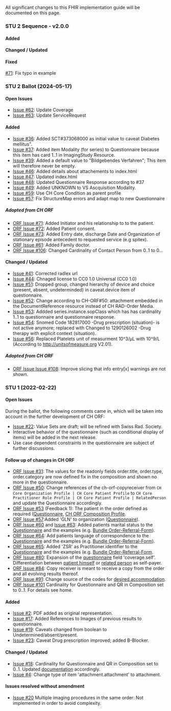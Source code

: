 
All significant changes to this FHIR implementation guide will be documented on this page.   

### STU 2 Sequence - v2.0.0

#### Added

#### Changed / Updated


#### Fixed
[#71](https://github.com/hl7ch/ch-rad-order/issues/74): Fix typo in example

### STU 2 Ballot (2024-05-17)
#### Open Issues
* [Issue #62](https://github.com/hl7ch/ch-rad-order/issues/62): Update Coverage
* [Issue #63](https://github.com/hl7ch/ch-rad-order/issues/63): Update ServiceRequest

#### Added
* [Issue #36](https://github.com/hl7ch/ch-rad-order/issues/36): Added  SCT#373068000 as initial value to caveat Diabetes mellitus".
* [Issue #37](https://github.com/hl7ch/ch-rad-order/issues/37): Added item Modality (for series) to Questionnaire because this item has card 1..1 in ImagingStudy Resource.
* [Issue #39](https://github.com/hl7ch/ch-rad-order/issues/39): Added a default value to "Bildgebendes Verfahren"; This item will therefore never be empty.
* [Issue #46](https://github.com/hl7ch/ch-rad-order/issues/47): Added details about attachements to index.html
* [Issue #47](https://github.com/hl7ch/ch-rad-order/issues/47): Updated index.html
* [Issue #48](https://github.com/hl7ch/ch-rad-order/issues/48): Updated Questionnaire Response according to #37
* [Issue #49](https://github.com/hl7ch/ch-rad-order/issues/49): Added UNKNOWN to VS Ascquisition Modality.
* [Issue #59](https://github.com/hl7ch/ch-rad-order/issues/59): Use CH Core Condition as parent profile
* [Issue #57](https://github.com/hl7ch/ch-rad-order/issues/57): Fix StructureMap errors and adapt map to new Questionnaire


##### Adopted from CH ORF
* [ORF Issue #71](https://github.com/hl7ch/ch-orf/issues/71): Added Initiator and his relationship to to the patient.
* [ORF Issue #72](https://github.com/hl7ch/ch-orf/issues/72): Added Patient consent.
* [ORF Issue #73](https://github.com/hl7ch/ch-orf/issues/73): Added Entry date, discharge Date and Organization of stationary episode antecedent to requested service (e.g spitex).
* [ORF Issue #61](https://github.com/hl7ch/ch-orf/issues/61): Added Family doctor.
* [ORF Issue #106](https://github.com/hl7ch/ch-orf/issues/106): Changed Cardinality of Contact Person from 0..1 to 0..*.* 

#### Changed / Updated
* [Issue #41](https://github.com/hl7ch/ch-rad-order/issues/41): Corrected radlex url
* [Issue #44](https://github.com/hl7ch/ch-rad-order/issues/44): Chnaged license to CC0 1.0 Universal (CC0 1.0)
* [Issue #51](https://github.com/hl7ch/ch-rad-order/issues/51): Dropped group, changed hierarchy of device and choice (present, absent, undeterminded) in caveat.device item of questionnaire.
* [Issue #52](https://github.com/hl7ch/ch-rad-order/issues/52): Change according to CH-ORF#50: attachment embedded in the DocumentReference resource instead of CH RAD-Order Media.
* [Issue #53](https://github.com/hl7ch/ch-rad-order/issues/53): Addded series.instance.sopClass which has has cardinality 1..1 to questionnaire and questionnaire response.
* [Issue #54](https://github.com/hl7ch/ch-rad-order/issues/54): Snomed Code 182817000 -Drug prescription (situation)- is not active anymore; replaced with Changed to 1290126002 -Drug therapy with explicit context (situation).
* [Issue #56](https://github.com/hl7ch/ch-rad-order/issues/56): Replaced Platelets unit of measurment 10^3/µL with 10^9/L (According to http://unitsofmeasure.org V2.01).

##### Adopted from CH ORF
* [ORF Issue Issue #108](https://github.com/hl7ch/ch-orf/issues/108): Improve slicing that info entry[x] warnings are not shown.

### STU 1 (2022-02-22)

#### Open Issues
During the ballot, the following comments came in, which will be taken into account in the further development of CH ORF:

* [Issue #22](https://github.com/hl7ch/ch-rad-order/issues/22): Value Sets are draft; will be refined with Swiss Rad. Society. 
* Interactive behavior of the questionnaire (such as conditional display of items) will be added in the next release.
* Use case dependent constraints in the questionnaire are subject of further discussions.

#### Follow up of changes in CH ORF
* [ORF Issue #31](https://github.com/hl7ch/ch-rad-order/issues/31): The values for the readonly fields order.title, order.type, order.category are now defined fix in the composition and shown no more in the questionnaire. 
* [ORF Issue #50](https://github.com/hl7ch/ch-rad-order/issues/50): Change references of the ch-orf-copyreceiver from `CH Core Organization Profile | CH Core Patient Profile` to `CH Core Practitioner Role Profile | CH Core Patient Profile | RelatedPerson` and update the Questionnaire accordingly.
* [ORF Issue #53](https://github.com/hl7ch/ch-rad-order/issues/53) (Feedback 1): The patient in the order defined as required ([Questionnaire](http://build.fhir.org/ig/hl7ch/ch-orf/Questionnaire-order-referral-form.html), [CH ORF Composition Profile](http://build.fhir.org/ig/hl7ch/ch-orf/StructureDefinition-ch-orf-composition.html).
* [ORF Issue #57](https://github.com/hl7ch/ch-rad-order/issues/57):Added 'GLN' to organization ([Questionnaire](http://build.fhir.org/ig/hl7ch/ch-orf/Questionnaire-order-referral-form.html)).
* [ORF Issue #60](https://github.com/hl7ch/ch-rad-order/issues/60) and [Issue #63](https://github.com/hl7ch/ch-rad-order/issues/63):   Added patients marital status to the [Questionnaire](http://build.fhir.org/ig/hl7ch/ch-orf/Questionnaire-order-referral-form.html) and the examples (e.g. [Bundle Order-Referral-Form](http://build.fhir.org/ig/hl7ch/ch-orf/Bundle-bundle-order-referral-form.html)).
* [ORF Issue #64](https://github.com/hl7ch/ch-rad-order/issues/64): Add patients language of correspondence to the [Questionnaire](http://build.fhir.org/ig/hl7ch/ch-orf/Questionnaire-order-referral-form.html) and the examples (e.g. [Bundle Order-Referral-Form](http://build.fhir.org/ig/hl7ch/ch-orf/Bundle-bundle-order-referral-form.html)).
* [ORF Issue #65](https://github.com/hl7ch/ch-rad-order/issues/65): Added 'ZSR' as Practitioner.identifier to the [Questionnaire](http://build.fhir.org/ig/hl7ch/ch-orf/Questionnaire-order-referral-form.html) and the examples (e.g. [Bundle Order-Referral-Form](http://build.fhir.org/ig/hl7ch/ch-orf/Bundle-bundle-order-referral-form.html).
* [ORF Issue #80](https://github.com/hl7ch/ch-rad-order/issues/80): Expansion of the [questionnaire](http://build.fhir.org/ig/hl7ch/ch-orf/Questionnaire-order-referral-form.html) field 'coverage.self'. Differentiation between [patient himself](http://build.fhir.org/ig/hl7ch/ch-orf/Coverage-CoverageSelfPatient.html) or [related person](http://build.fhir.org/ig/hl7ch/ch-orf/Coverage-CoverageSelfRelatedPerson.html) as self-payer.
* [ORF Issue #84](https://github.com/hl7ch/ch-rad-order/issues/84): Copy receiver is meant to receive a copy from the order and all evolving results thereof.
* [ORF Issue #91](https://github.com/hl7ch/ch-rad-order/issues/91): Change source of the codes for [desired accommodation](http://build.fhir.org/ig/hl7ch/ch-orf/ValueSet-ch-orf-vs-desiredaccommodation.html).
* [ORF Issue #101](https://github.com/hl7ch/ch-rad-order/issues/101) Cardinality for Questionnaire and QR in Composition set to 0..1. For details see home.

#### Added
* [Issue #2](https://github.com/hl7ch/ch-rad-order/issues/2): PDF added as original representation.
* [Issue #17](https://github.com/hl7ch/ch-rad-order/issues/17): Added References to Images of previous results to questionnaire.
* [Issue #19](https://github.com/hl7ch/ch-rad-order/issues/19): Caveats changed from boolean to Undetermined/absent/present.
* [Issue #23](https://github.com/hl7ch/ch-rad-order/issues/23): Caveat Drug prescription improved; added B-Blocker.

#### Changed / Updated
* [Issue #18](https://github.com/hl7ch/ch-rad-order/issues/18): Cardinality for Questionnaire and QR in Composition set to 0..1. Updated [documentation](http://fhir.ch/ighttp://build.fhir.org/ig/hl7ch/ch-orf/index.html) accordingly.
* [Issue #4](https://github.com/hl7ch/ch-rad-order/issues/4): Change type of item 'attachment.attachment' to attachment.

#### Issues resolved without amendment
 * [Issue #20](https://github.com/hl7ch/ch-rad-order/issues/20) Multiple imaging procedures in the same order: Not implemented in order to avoid complexity. 
